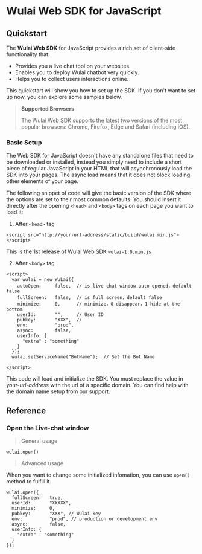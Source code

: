 # Wulai Web SDK for JavaScript

## Quickstart

The **Wulai Web SDK** for JavaScript provides a rich set of client-side functionality that: 

- Provides you a live chat tool on your websites.
- Enables you to deploy Wulai chatbot very quickly.
- Helps you to collect users interactions online.

This quickstart will show you how to set up the SDK. If you don't want to set up now, you can explore some samples below.

>**Supported Browsers**
>
>The Wulai Web SDK supports the latest two versions of the most popular browsers: Chrome, Firefox, Edge and Safari (including iOS).

### Basic Setup

The Web SDK for JavaScript doesn't have any standalone files that need to be downloaded or installed, instead you simply need to include a short piece of regular JavaScript in your HTML that will asynchronously load the SDK into your pages. The async load means that it does not block loading other elements of your page.

The following snippet of code will give the basic version of the SDK where the options are set to their most common defaults. You should insert it directly after the opening `<head>` and `<body>` tags on each page you want to load it:

1. After `<head>` tag

```
<script src="http://your-url-address/static/build/wulai.min.js"></script>
```

This is the 1st release of Wulai Web SDK `wulai-1.0.min.js`

2. After `<body>` tag

```
<script>
  var wulai = new WuLai({
    autoOpen:     false,  // is live chat window auto opened，default false
    fullScreen:   false,  // is full screen，default false
    minimize:     0,      // minimize，0-disappear，1-hide at the bottom
    userId:       "",     // User ID
    pubkey:       "XXX",  //
    env:          "prod",
    async:        false,
    userInfo: {
      "extra" : "something"
    }
  });
  wulai.setServiceName("BotName");  // Set the Bot Name

</script>
```

This code will load and initialize the SDK. You must replace the value in *your-url-address* with the url of a specific domain. You can find help with the domain name setup from our support.

## Reference

### Open the Live-chat window

> General usage

`wulai.open()`

> Advanced usage

When you want to change some initialized infomation, you can use `open()` method to fulfill it.

```
wulai.open({
  fullScreen:   true,
  userId:       "XXXXX",
  minimize:     0,
  pubkey:       "XXX", // Wulai key
  env:          "prod", // production or development env
  async:        false,
  userInfo: {
    "extra" : "something"
  }
});
```
